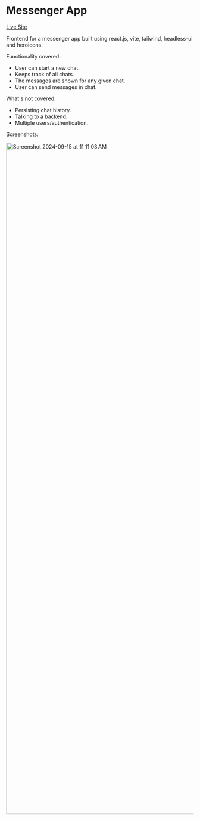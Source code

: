 # Messenger App

[Live Site](https://ui-messenger.netlify.app/)

Frontend for a messenger app built using react.js, vite, tailwind, headless-ui and heroicons. 

Functionality covered:

- User can start a new chat.
- Keeps track of all chats.
- The messages are shown for any given chat.
- User can send messages in chat. 

What's not covered:

- Persisting chat history.
- Talking to a backend.
- Multiple users/authentication.

Screenshots:

<img width="1800" alt="Screenshot 2024-09-15 at 11 11 03 AM" src="https://github.com/user-attachments/assets/528d1105-ffac-495a-a729-8ee526b20cf6">








